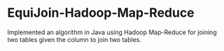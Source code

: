 # EquiJoin-Hadoop-Map-Reduce

Implemented an algorithm in Java using Hadoop Map-Reduce for joining two tables given the column to join two tables.
